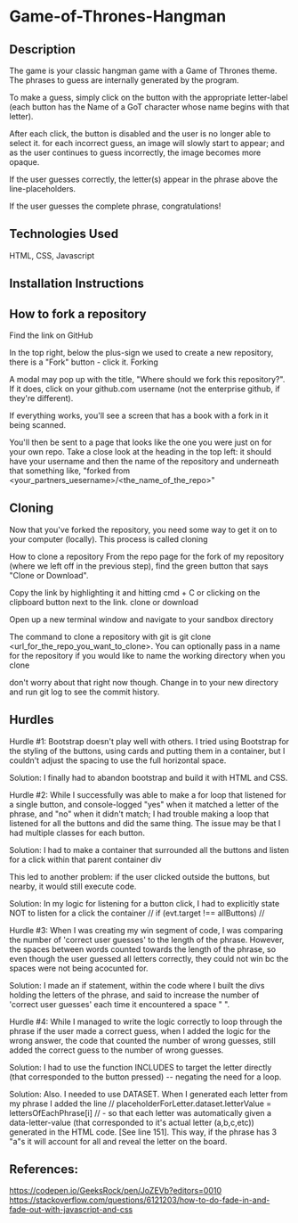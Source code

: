 # Game-of-Thrones-Hangman

## Description

The game is your classic hangman game with a Game of Thrones theme.
The phrases to guess are internally generated by the program.

To make a guess, simply click on the button with the appropriate letter-label (each button has the Name of a GoT character whose name begins with that letter).

After each click, the button is disabled and the user is no longer able to select it.
for each incorrect guess, an image will slowly start to appear; and as the user continues to guess incorrectly, the image becomes more opaque.

If the user guesses correctly, the letter(s) appear in the phrase above the line-placeholders.


If the user guesses the complete phrase, congratulations!


## Technologies Used

HTML, CSS, Javascript


## Installation Instructions

## How to fork a repository
Find the link on GitHub 

In the top right, below the plus-sign we used to create a new repository, there is a "Fork" button - click it. Forking

A modal may pop up with the title, "Where should we fork this repository?". If it does, click on your github.com username (not the enterprise github, if they're different).

If everything works, you'll see a screen that has a book with a fork in it being scanned.

You'll then be sent to a page that looks like the one you were just on for your own repo. Take a close look at the heading in the top left: it should have your username and then the name of the repository and underneath that something like, "forked from <your_partners_uesername>/<the_name_of_the_repo>"


## Cloning 

Now that you've forked the repository, you need some way to get it on to your computer (locally). This process is called cloning

How to clone a repository
From the repo page for the fork of my repository (where we left off in the previous step), find the green button that says "Clone or Download".

Copy the link by highlighting it and hitting cmd + C or clicking on the clipboard button next to the link. clone or download

Open up a new terminal window and navigate to your sandbox directory

The command to clone a repository with git is git clone <url_for_the_repo_you_want_to_clone>. You can optionally pass in a name for the repository if you would like to name the working directory when you clone

don't worry about that right now though.
Change in to your new directory and run git log to see the commit history.




## Hurdles
Hurdle #1:  Bootstrap doesn't play well with others. I tried using Bootstrap for the styling of the buttons, using cards and putting them in a container, but I couldn't adjust the spacing to use the full horizontal space. 

Solution: I finally had to abandon bootstrap and build it with HTML and CSS.

Hurdle #2: While I successfully was able to make a for loop that listened for a single button, and console-logged "yes" when it matched a letter of the phrase, and "no" when it didn't match; I had trouble making a loop that listened for all the buttons and did the same thing. The issue may be that I had multiple classes for each button.

Solution: I had to make a container that surrounded all the buttons and listen for a click within that parent container div

This led to another problem: if the user clicked outside the buttons, but nearby, it would still execute code.

Solution: In my logic for listening for a button click, I had to explicitly state NOT to listen for a click the container //  if (evt.target !== allButtons) //


Hurdle #3: When I was creating my win segment of code, I was comparing the number of 'correct user guesses' to the length of the phrase. However, the spaces between words counted towards the length of the phrase, so even though the user guessed all letters correctly, they could not win bc the spaces were not being acocunted for.

Solution: I made an if statement, within the code where I built the divs holding the letters of the phrase, and said to increase the number of 'correct user guesses' each time it encountered a space " ".

Hurdle #4:  While I managed to write the logic correctly to loop through the phrase if the user made a correct guess, when I added the logic for the wrong answer, the code that counted the number of wrong guesses, still added the correct guess to the number of wrong guesses.

Solution: I had to use the function INCLUDES to target the letter directly (that corresponded to the button pressed) -- negating the need for a loop. 

Solution: Also. I needed to use DATASET. When I generated each letter from my phrase I added the line //  placeholderForLetter.dataset.letterValue = lettersOfEachPhrase[i] // - so that each letter was automatically given a data-letter-value (that corresponded to it's actual letter (a,b,c,etc)) generated in the HTML code. [See line 151]. This way, if the phrase has 3 "a"s it will account for all and reveal the letter on the board.


## References: 
https://codepen.io/GeeksRock/pen/JoZEVb?editors=0010 
https://stackoverflow.com/questions/6121203/how-to-do-fade-in-and-fade-out-with-javascript-and-css  